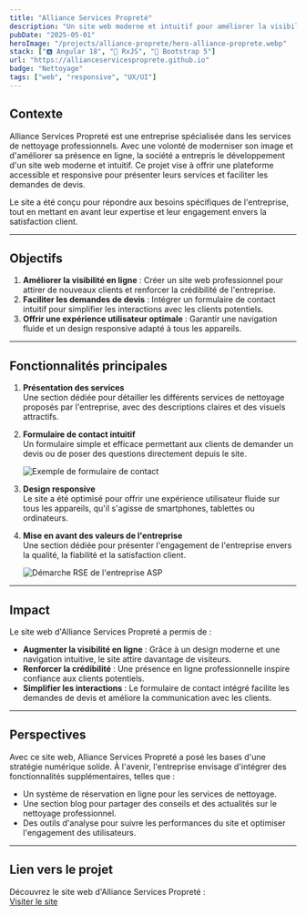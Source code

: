 ```yaml
---
title: "Alliance Services Propreté"
description: "Un site web moderne et intuitif pour améliorer la visibilité et l'engagement de la société Alliance Services Propreté."
pubDate: "2025-05-01"
heroImage: "/projects/alliance-proprete/hero-alliance-proprete.webp"
stack: ["🅰️ Angular 18", "🔁 RxJS", "🎨 Bootstrap 5"]
url: "https://allianceservicesproprete.github.io"
badge: "Nettoyage"
tags: ["web", "responsive", "UX/UI"]
---
```


## Contexte

Alliance Services Propreté est une entreprise spécialisée dans les services de nettoyage professionnels. Avec une volonté de moderniser son image et d'améliorer sa présence en ligne, la société a entrepris le développement d'un site web moderne et intuitif. Ce projet vise à offrir une plateforme accessible et responsive pour présenter leurs services et faciliter les demandes de devis.

Le site a été conçu pour répondre aux besoins spécifiques de l'entreprise, tout en mettant en avant leur expertise et leur engagement envers la satisfaction client.

---

## Objectifs

1. **Améliorer la visibilité en ligne** : Créer un site web professionnel pour attirer de nouveaux clients et renforcer la crédibilité de l'entreprise.
2. **Faciliter les demandes de devis** : Intégrer un formulaire de contact intuitif pour simplifier les interactions avec les clients potentiels.
3. **Offrir une expérience utilisateur optimale** : Garantir une navigation fluide et un design responsive adapté à tous les appareils.

---

## Fonctionnalités principales

1. **Présentation des services**  
   Une section dédiée pour détailler les différents services de nettoyage proposés par l'entreprise, avec des descriptions claires et des visuels attractifs.

2. **Formulaire de contact intuitif**  
   Un formulaire simple et efficace permettant aux clients de demander un devis ou de poser des questions directement depuis le site.

   ![Exemple de formulaire de contact](/projects/alliance-proprete/contact-form.webp)

3. **Design responsive**  
   Le site a été optimisé pour offrir une expérience utilisateur fluide sur tous les appareils, qu'il s'agisse de smartphones, tablettes ou ordinateurs.

4. **Mise en avant des valeurs de l'entreprise**  
   Une section dédiée pour présenter l'engagement de l'entreprise envers la qualité, la fiabilité et la satisfaction client.

    ![Démarche RSE de l'entreprise ASP](/projects/alliance-proprete/csr.webp)

---

## Impact

Le site web d'Alliance Services Propreté a permis de :

- **Augmenter la visibilité en ligne** : Grâce à un design moderne et une navigation intuitive, le site attire davantage de visiteurs.
- **Renforcer la crédibilité** : Une présence en ligne professionnelle inspire confiance aux clients potentiels.
- **Simplifier les interactions** : Le formulaire de contact intégré facilite les demandes de devis et améliore la communication avec les clients.

---

## Perspectives

Avec ce site web, Alliance Services Propreté a posé les bases d'une stratégie numérique solide. À l'avenir, l'entreprise envisage d'intégrer des fonctionnalités supplémentaires, telles que :

- Un système de réservation en ligne pour les services de nettoyage.
- Une section blog pour partager des conseils et des actualités sur le nettoyage professionnel.
- Des outils d'analyse pour suivre les performances du site et optimiser l'engagement des utilisateurs.

---

## Lien vers le projet

Découvrez le site web d'Alliance Services Propreté :  
[Visiter le site](https://allianceservicesproprete.github.io)